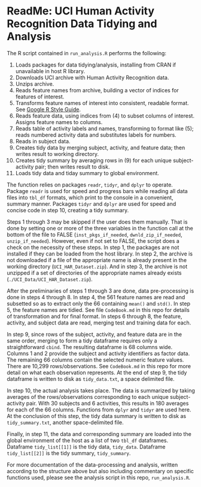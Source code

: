 # ReadMe: UCI Human Activity Recognition Data Tidying and Analysis
The R script contained in `run_analysis.R` performs the following:
 1.  Loads packages for data tidying/analysis, installing from CRAN if unavailable in host R library.
 2.  Downloads UCI archive with Human Activity Recognition data.
 3.  Unzips archive.
 4.  Reads feature names from archive, building a vector of indices for features of interest. 
 5.  Transforms feature names of interest into consistent, readable format. See [Google R Style Guide](https://google.github.io/styleguide/Rguide.xml).
 6.  Reads feature data, using indices from (4) to subset columns of interest. Assigns feature names to columns.
 7.  Reads table of activity labels and names, transforming to format like (5); reads numbered activity data and substitutes labels for numbers.
 8.  Reads in subject data.
 9.  Creates tidy data by merging subject, activity, and feature data; then writes result to working directory.
 10. Creates tidy summary by averaging rows in (9) for each unique subject-activity pair; then writes result to disk.
 11. Loads tidy data and tiday summary to global environment.

The function relies on packages `readr`, `tidyr`, and `dplyr` to operate. Package `readr` is used for speed and progress bars while reading all data files into `tbl_df` formats, which print to the console in a convenient, summary manner. Packages `tidyr` and `dplyr` are used for speed and concise code in step 10, creating a tidy summary.

Steps 1 through 3 may be skipped if the user does them manually.  That is done by setting one or more of the three variables in the function call at the bottom of the file to FALSE (`inst_pkgs_if_needed`, `dwnld_zip_if_needed`, `unzip_if_needed`).  However, even if not set to FALSE, the script does a check on the necessity of these steps. In step 1, the packages are not installed if they can be loaded from the host library. In step 2, the archive is not downloaded if a file of the appropriate name is already present in the working directory (`UCI_HAR_Dataset.zip`).  And in step 3, the archive is not unzipped if a set of directories of the appropriate names already exists (`./UCI_Data/UCI_HAR_Dataset.zip`).

After the preliminaries of steps 1 through 3 are done, data pre-processing is done in steps 4 through 8.  In step 4, the 561 feature names are read and subsetted so as to extract only the 66 containing `mean()` and `std()`. In step 5, the feature names are tidied.  See file `CodeBook.md` in this repo for details of transformation and for final format. In steps 6 through 8, the feature, activity, and subject data are read, merging test and training data for each.

In step 9, since rows of the subject, activity, and feature data are in the same order, merging to form a tidy dataframe requires only a straightforward `cbind`. The resulting dataframe is 68 columns wide. Columns 1 and 2 provide the subject and activity identifiers as factor data.  The remaining 66 columns contain the selected numeric feature values.  There are 10,299 rows/observations.  See `CodeBook.md` in this repo for more detail on what each observation represents. At the end of step 9, the tidy dataframe is written to disk as `tidy_data.txt`, a space delimited file.

In step 10, the actual analysis takes place. The data is summarized by taking averages of the rows/observations corresponding to each unique subject-activity pair.  With 30 subjects and 6 activities, this results in 180 averages for each of the 66 columns.  Functions from `dplyr` and `tidyr` are used here. At the conclusion of this step, the tidy data summary is written to disk as `tidy_summary.txt`, another space-delimited file.

Finally, in step 11, the data and corresponding summary are loaded into the global environment of the host as a list of two `tbl_df` dataframes. Dataframe `tidy_list[[1]]` is the tidy data, `tidy_data`. Dataframe `tidy_list[[2]]` is the tidy summary, `tidy_summary`.

For more documentation of the data-processing and analysis, written according to the structure above but also including commentary on specific functions used, please see the analysis script in this repo, `run_analysis.R`.
 
